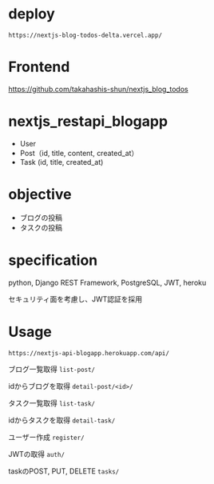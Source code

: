 # deploy

`https://nextjs-blog-todos-delta.vercel.app/`

# Frontend

https://github.com/takahashis-shun/nextjs_blog_todos

# nextjs_restapi_blogapp

- User
- Post（id, title, content, created_at）
- Task (id, title, created_at)


# objective

- ブログの投稿
- タスクの投稿

# specification

python, Django REST Framework, PostgreSQL, JWT, heroku

セキュリティ面を考慮し、JWT認証を採用

# Usage

`https://nextjs-api-blogapp.herokuapp.com/api/`

ブログ一覧取得
`list-post/`

idからブログを取得
`detail-post/<id>/`

タスク一覧取得
`list-task/`

idからタスクを取得
`detail-task/`

ユーザー作成
`register/`

JWTの取得
`auth/`

taskのPOST, PUT, DELETE
`tasks/`